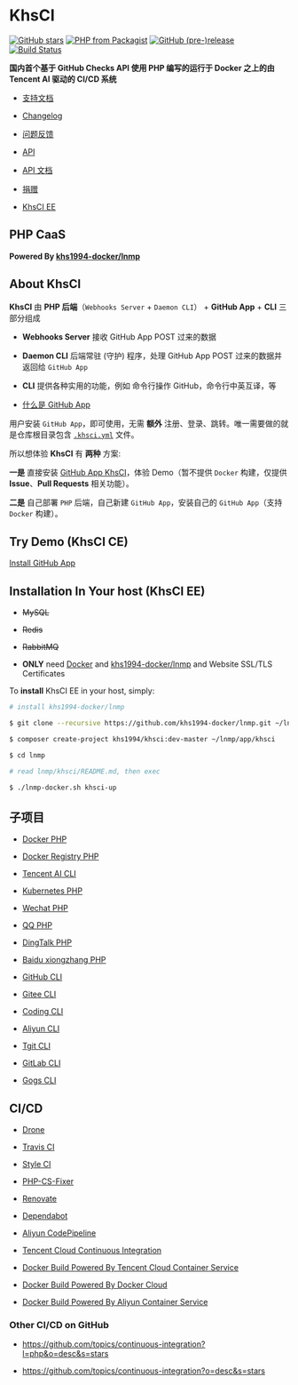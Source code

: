 # KhsCI

[![GitHub stars](https://img.shields.io/github/stars/khs1994-php/khsci.svg?style=social&label=Stars)](https://github.com/khs1994-php/khsci) [![PHP from Packagist](https://img.shields.io/packagist/php-v/khs1994/khsci.svg)](https://packagist.org/packages/khs1994/khsci) [![GitHub (pre-)release](https://img.shields.io/github/release/khs1994-php/khsci/all.svg)](https://github.com/khs1994-php/khsci/releases) [![Build Status](https://ci.khs1994.com/github_app/khs1994-php/khsci/status?branch=master)](https://ci.khs1994.com/github_app/khs1994-php/khsci)

**国内首个基于 GitHub Checks API 使用 PHP 编写的运行于 Docker 之上的由 Tencent AI 驱动的 CI/CD 系统**

* [支持文档](https://github.com/khs1994-php/khsci/tree/master/docs)

* [Changelog](https://github.com/khs1994-php/khsci/blob/master/CHANGELOG.md)

* [问题反馈](https://github.com/khs1994-php/khsci/issues)

* [API](https://ci.khs1994.com/api)

* [API 文档](https://docs.ci.khs1994.com)

* [捐赠](https://zan.khs1994.com)

* [KhsCI EE](https://github.com/khs1994-php/khsci/tree/master/docs#about-khsci-ce-and-ee)

## PHP CaaS

**Powered By [khs1994-docker/lnmp](https://github.com/khs1994-docker/lnmp)**

## About KhsCI

**KhsCI** 由 **PHP 后端**（`Webhooks Server` + `Daemon CLI`） + **GitHub App** + **CLI** 三部分组成

* **Webhooks Server** 接收 GitHub App POST 过来的数据

* **Daemon CLI** 后端常驻 (守护) 程序，处理 GitHub App POST 过来的数据并返回给 `GitHub App`

* **CLI** 提供各种实用的功能，例如 命令行操作 GitHub，命令行中英互译，等

* [什么是 GitHub App](https://github.com/khs1994-php/khsci/issues/51)

用户安装 `GitHub App`，即可使用，无需 **额外** 注册、登录、跳转。唯一需要做的就是仓库根目录包含 [`.khsci.yml`](https://github.com/khs1994-php/khsci/tree/master/yml_examples) 文件。

所以想体验 **KhsCI** 有 **两种** 方案:

**一是** 直接安装 [GitHub App KhsCI](https://github.com/khs1994-php/khsci/tree/master/docs)，体验 Demo（暂不提供 `Docker` 构建，仅提供 **Issue**、**Pull Requests** 相关功能）。

**二是** 自己部署 `PHP` 后端，自己新建 `GitHub App`，安装自己的 `GitHub App`（支持 `Docker` 构建）。

## Try Demo (KhsCI CE)

[Install GitHub App](https://github.com/khs1994-php/khsci/tree/master/docs)

## Installation In Your host (KhsCI EE)

* ~~MySQL~~

* ~~Redis~~

* ~~RabbitMQ~~

* **ONLY** need [Docker](https://github.com/yeasy/docker_practice/tree/master/install) and [khs1994-docker/lnmp](https://github.com/khs1994-docker/lnmp) and Website SSL/TLS Certificates

To **install** KhsCI EE in your host, simply:

```bash
# install khs1994-docker/lnmp

$ git clone --recursive https://github.com/khs1994-docker/lnmp.git ~/lnmp

$ composer create-project khs1994/khsci:dev-master ~/lnmp/app/khsci

$ cd lnmp

# read lnmp/khsci/README.md, then exec

$ ./lnmp-docker.sh khsci-up
```

## 子项目

* [Docker PHP](https://github.com/khs1994-docker/libdocker)

* [Docker Registry PHP](https://github.com/khs1994-docker/libregistry)

* [Tencent AI CLI]()

* [Kubernetes PHP]()

* [Wechat PHP](https://github.com/khs1994-php/libwechat)

* [QQ PHP]()

* [DingTalk PHP]()

* [Baidu xiongzhang PHP](https://github.com/khs1994-php/xiongzhang)

* [GitHub CLI]()

* [Gitee CLI]()

* [Coding CLI]()

* [Aliyun CLI]()

* [Tgit CLI]()

* [GitLab CLI]()

* [Gogs CLI]()

## CI/CD

* [Drone](https://www.khs1994.com/categories/CI/Drone/)

* [Travis CI](https://travis-ci.org/khs1994-php/khsci)

* [Style CI](https://styleci.io/repos/119219872)

* [PHP-CS-Fixer](https://github.com/FriendsOfPHP/PHP-CS-Fixer)

* [Renovate](https://github.com/marketplace/renovate)

* [Dependabot](https://github.com/marketplace/dependabot)

* [Aliyun CodePipeline](https://www.aliyun.com/product/codepipeline)

* [Tencent Cloud Continuous Integration](https://cloud.tencent.com/product/cci)

* [Docker Build Powered By Tencent Cloud Container Service](https://cloud.tencent.com/product/ccs)

* [Docker Build Powered By Docker Cloud](https://cloud.docker.com)

* [Docker Build Powered By Aliyun Container Service](https://www.aliyun.com/product/containerservice)

### Other CI/CD on GitHub

* https://github.com/topics/continuous-integration?l=php&o=desc&s=stars

* https://github.com/topics/continuous-integration?o=desc&s=stars

